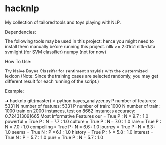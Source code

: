 hacknlp
=======

My collection of tailored tools and toys playing with NLP.

Dependencies:

The following tools may be used in this project:
hence you might need to install them manually before running this project.
    nltk >= 2.01rc1
    nltk-data
    svmlight (for SVM classifier)
    numpy (not for now)

How To Use:

Try Naive Bayes Classifer for sentiment anaylsis with the custermized lexicon
   (Note: Since the training cases are selected randomly, you may get different
    result for each running of the script.)

Example:

➜  hacknlp git:(master) ✗ python bayes_analyzer.py
P number of features: 5331
N number of features: 5331
P number of train: 1000
N number of train: 1000
train on 2000 instances, test on 8662 instances
accuracy: 0.724313091665
Most Informative Features
                     our = True                P : N      =      9.7 : 1.0
                powerful = True                P : N      =      7.7 : 1.0
                 culture = True                P : N      =      7.0 : 1.0
                    rare = True                P : N      =      7.0 : 1.0
              compelling = True                P : N      =      6.6 : 1.0
                 journey = True                P : N      =      6.3 : 1.0
                   seems = True                N : P      =      6.1 : 1.0
                 history = True                P : N      =      5.8 : 1.0
                interest = True                N : P      =      5.7 : 1.0
                    pure = True                P : N      =      5.7 : 1.0
